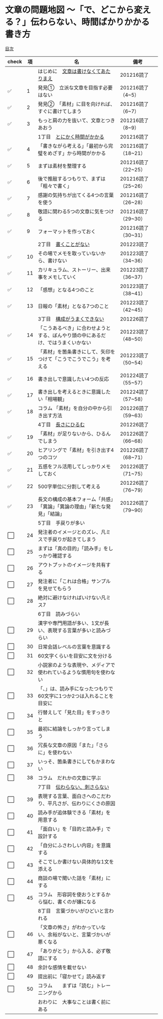 # 文章の問題地図 ～「で、どこから変える？」伝わらない、時間ばかりかかる書き方
[目次](https://gihyo.jp/book/2020/978-4-297-11722-1)

|check|項|名|備考|
|--|--|--|--|
|||はじめに　[文章は書けなくてあたりまえ](0_文章は書けなくてあたりまえ.md)|201216読了|
|:white_check_mark:|1|発見①　立派な文章を目指す必要はない|201216読了（4~5）|
|:white_check_mark:|2|発見②　「素材」に目を向ければ、すぐに書けてしまう|201216読了（6~7）|
|:white_check_mark:|3|もっと肩の力を抜いて、文章とつきあおう|201216読了（8~9）|
|||1丁目　[とにかく時間がかかる](1_とにかく時間がかかる.md)|201216読了|
|:white_check_mark:|4|「書きながら考える」「最初から完璧をめざす」から時間がかかる|201216読了（18~21）|
|:white_check_mark:|5|まずは素材を整理する|201216読了（22~25）|
|:white_check_mark:|6|後で推敲するつもりで、まずは「粗々で書く」|201216読了（25~26）|
|:white_check_mark:|7|感謝の気持ちが出てくる4つの言葉を使う|201216読了（26~28）|
|:white_check_mark:|8|敬語に関わる5つの文章に気をつける|201216読了（29~30）|
|:white_check_mark:|9|フォーマットを作っておく|201216読了（30~31）|
|||2丁目　[書くことがない](2_書くことがない.md)|201223読了|
|:white_check_mark:|10|その場でメモを取っていないから、書けない|201223読了（34~36）|
|:white_check_mark:|11|カリキュラム、ストーリー、出来事をメモしていく|201223読了（36~37）|
|:white_check_mark:|12|「感想」となる4つのこと|201223読了（38~41）|
|:white_check_mark:|13|日報の「素材」となる7つのこと|201223読了（42~45）|
|||3丁目　[構成がうまくできない](3_構成がうまくできない.md)|201226読了|
|:white_check_mark:|14|「こうあるべき」に合わせようとする、ぼんやり頭の中にあるだけ、ではうまくいかない|201223読了（48~50）|
|:white_check_mark:|15|「素材」を箇条書きにして、矢印をつけて「こうでこうでこう」を考える|201223読了（50~54）|
|:white_check_mark:|16|書き出しで意識したい4つの反応|201224読了（55~57）|
|:white_check_mark:|17|書き出しを考えるときに意識したい「相場観」|201224読了（57~58）|
|:white_check_mark:|18|コラム 「素材」を自分の中から引き出す方法|201226読了（59~63）|
|||4丁目　[長さにひるむ](4_長さにひるむ.md)|201226読了|
|:white_check_mark:|19|「素材」が足りないから、ひるんでしまう|201226読了（66~68）|
|:white_check_mark:|20|ヒアリングで「素材」を引き出す4つのコツ|201226読了（68~71）|
|:white_check_mark:|21|五感をフル活用してしっかりメモしておく|201226読了（71~75）|
|:white_check_mark:|22|500字単位に分割して考える|201226読了（76~79）|
|:white_check_mark:|23|長文の構成の基本フォーム「共感」「異論」「異論の理由」「新たな発見」「結論」|201226読了（79~90）|
|||5丁目　手戻りが多い||
|:white_large_square:|24|発注者のイメージとのズレ、凡ミスで手戻りが起きてしまう||
|:white_large_square:|25|まずは「真の目的」「読み手」をしっかり確認する||
|:white_large_square:|26|アウトプットのイメージを共有する||
|:white_large_square:|27|発注者に「これは合格」サンプルを見せてもらう||
|:white_large_square:|28|絶対に避けなければいけない凡ミス7||
|||6丁目　読みづらい||
|:white_large_square:|29|漢字や専門用語が多い、1文が長い、表現する言葉が多いと読みづらい||
|:white_large_square:|30|日常会話レベルの言葉を意識する||
|:white_large_square:|31|60文字くらいを目安に文を分ける||
|:white_large_square:|32|小説家のような表現や、メディアで使われているような慣用句を使わない||
|:white_large_square:|33|「、」は、読み手になったつもりで60文字に1つか2つは入れることを目安に||
|:white_large_square:|34|行替えして「見た目」をすっきりと||
|:white_large_square:|35|最初に結論をしっかり言ってしまう||
|:white_large_square:|36|冗長な文章の原因「また」「さらに」を使わない||
|:white_large_square:|37|いっそ、箇条書きにしてもかまわない||
|:white_large_square:|38|コラム　だれかの文章に学ぶ||
|||7丁目　[伝わらない、刺さらない](7_伝わらない、刺さらない.md)||
|:white_large_square:|39|表現する言葉、面白さへのこだわり、平凡さが、伝わりにくさの原因||
|:white_large_square:|40|読み手が追体験できる「素材」を用意する||
|:white_large_square:|41|「面白い」を「目的と読み手」で設計する||
|:white_large_square:|42|「自分にふさわしい内容」を意識する||
|:white_large_square:|43|そこでしか書けない具体的な1文を添える||
|:white_large_square:|44|商談の場で聞いた話を「素材」にする||
|:white_large_square:|45|コラム　形容詞を使おうとするから悩む、書くのが嫌になる||
|||8丁目　言葉づかいがひどいと言われる||
|:white_large_square:|46|「文章の怖さ」がわかっていない、余裕がないと、言葉づかいが悪くなる||
|:white_large_square:|47|「ありがとう」から入る、必ず敬語にする||
|:white_large_square:|48|余計な感情を載せない||
|:white_large_square:|49|提出前に「寝かせて」読み返す||
|:white_large_square:|50|コラム　　まずは「読む」トレーニングから||
|||おわりに　大事なことは書く前にある||
